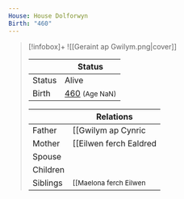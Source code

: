 ```yaml
---
House: House Dolforwyn
Birth: "460"
---
```


> [!infobox]+
> ![[Geraint ap Gwilym.png|cover]]
>
> || Status   |
> | ---- | ---- |
> |Status| Alive|
> |Birth| [460](460) <small>(Age NaN)</small> |
>
> || Relations   |
> | ---- | ---- |
> | Father | [[Gwilym ap Cynric|Gwilym ap Cynric]] |
> | Mother | [[Eilwen ferch Ealdred|Eilwen ferch Ealdred]] |
> | Spouse | |
> | Children||
> | Siblings |<small>[[Maelona ferch Eilwen|Maelona ferch Eilwen]] (Younger sister), [[Madoc ap Gwilym|Madoc ap Gwilym]] (Younger brother)</small>|


